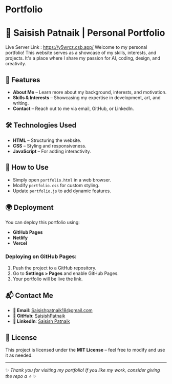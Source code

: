 # Portfolio
# 🚀 Saisish Patnaik | Personal Portfolio 
Live Server Link : https://y5wrcz.csb.app/
Welcome to my personal portfolio! This website serves as a showcase of my skills, interests, and projects. It's a place where I share my passion for AI, coding, design, and creativity.

## 🌟 Features
- **About Me** – Learn more about my background, interests, and motivation.
- **Skills & Interests** – Showcasing my expertise in development, art, and writing.
- **Contact** – Reach out to me via email, GitHub, or LinkedIn.

## 🛠 Technologies Used
- **HTML** – Structuring the website.
- **CSS** – Styling and responsiveness.
- **JavaScript** – For adding interactivity.

## 🎯 How to Use
- Simply open `portfolio.html` in a web browser.
- Modify `portfolio.css` for custom styling.
- Update `portfolio.js` to add dynamic features.

## 🌍 Deployment
You can deploy this portfolio using:
- **GitHub Pages**
- **Netlify**
- **Vercel**

### Deploying on GitHub Pages:
1. Push the project to a GitHub repository.
2. Go to **Settings > Pages** and enable GitHub Pages.
3. Your portfolio will be live the link.

## 📬 Contact Me
- **📧 Email**: Saisishpatnaik18@gmail.com
- **🐙 GitHub**: [SaisishPatnaik](https://github.com/SaisishPatnaik)
- **🔗 LinkedIn**: [Saisish Patnaik](https://www.linkedin.com/in/saisish-patnaik-45b635323)

## 📜 License
This project is licensed under the **MIT License** – feel free to modify and use it as needed.

---
✨ _Thank you for visiting my portfolio! If you like my work, consider giving the repo a ⭐_ ✨

